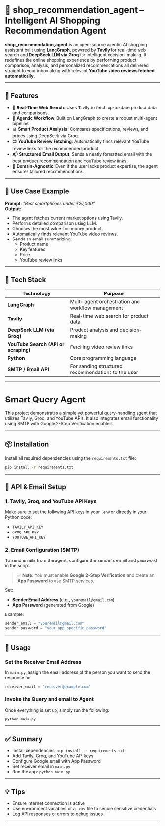 # 🛒 shop_recommendation_agent – Intelligent AI Shopping Recommendation Agent

**shop_recommendation_agent** is an open-source agentic AI shopping assistant built using **LangGraph**, powered by **Tavily** for real-time web search and **DeepSeek LLM via Groq** for intelligent decision-making. It redefines the online shopping experience by performing product comparison, analysis, and personalized recommendations  all delivered straight to your inbox along with relevant **YouTube video reviews fetched automatically**.

---

## 🚀 Features

- 🔎 **Real-Time Web Search**: Uses Tavily to fetch up-to-date product data and comparisons.
- 🤖 **Agentic Workflow**: Built on LangGraph to create a robust multi-agent pipeline.
- 📊 **Smart Product Analysis**: Compares specifications, reviews, and prices using DeepSeek via Groq.
- 📺 **YouTube Review Fetching**: Automatically finds relevant YouTube review links for the recommended product.
- 📬 **Structured Email Output**: Sends a neatly formatted email with the best product recommendation and YouTube review links.
- 🧠 **Domain-Agnostic**: Even if the user lacks product expertise, the agent ensures tailored recommendations.

---

## 🧠 Use Case Example

**Prompt**: *"Best smartphones under ₹20,000"*  
**Output**:
- The agent fetches current market options using Tavily.
- Performs detailed comparison using LLM.
- Chooses the most value-for-money product.
- Automatically finds relevant YouTube video reviews.
- Sends an email summarizing:
  - Product name
  - Key features
  - Price
  - YouTube review links

---

## 🔧 Tech Stack

| Technology | Purpose |
|------------|---------|
| **LangGraph** | Multi-agent orchestration and workflow management |
| **Tavily** | Real-time web search for product data |
| **DeepSeek LLM (via Groq)** | Product analysis and decision-making |
| **YouTube Search (API or scraping)** | Fetching video review links |
| **Python** | Core programming language |
| **SMTP / Email API** | For sending structured recommendations to the user |

---

# Smart Query Agent

This project demonstrates a simple yet powerful query-handling agent that utilizes Tavily, Groq, and YouTube APIs. It also integrates email functionality using SMTP with Google 2-Step Verification enabled.

---

## 📦 Installation

Install all required dependencies using the `requirements.txt` file:

```bash
pip install -r requirements.txt
```

---

## 🔑 API & Email Setup

### 1. Tavily, Groq, and YouTube API Keys

Make sure to set the following API keys in your `.env` or directly in your Python code:

- `TAVILY_API_KEY`
- `GROQ_API_KEY`
- `YOUTUBE_API_KEY`

### 2. Email Configuration (SMTP)

To send emails from the agent, configure the sender's email and password in the script.

> ✅ **Note**: You must enable **Google 2-Step Verification** and create an **App Password** to use SMTP services.

Set:

- **Sender Email Address** (e.g., `youremail@gmail.com`)
- **App Password** (generated from Google)

Example:
```python
sender_email = "youremail@gmail.com"
sender_password = "your_app_specific_password"
```

---

## 📨 Usage

### Set the Receiver Email Address

In `main.py`, assign the email address of the person you want to send the response to:

```python
receiver_email = "receiver@example.com"
```

### Invoke the Query and email to  Agent

Once everything is set up, simply run the following:

```bash
python main.py
```

---

## ✅ Summary

- Install dependencies: `pip install -r requirements.txt`
- Add Tavily, Groq, and YouTube API keys
- Configure Google email with App Password
- Set receiver email in `main.py`
- Run the app: `python main.py`

---

## 💡 Tips

- Ensure internet connection is active
- Use environment variables or a `.env` file to secure sensitive credentials
- Log API responses or errors to debug issues

---


